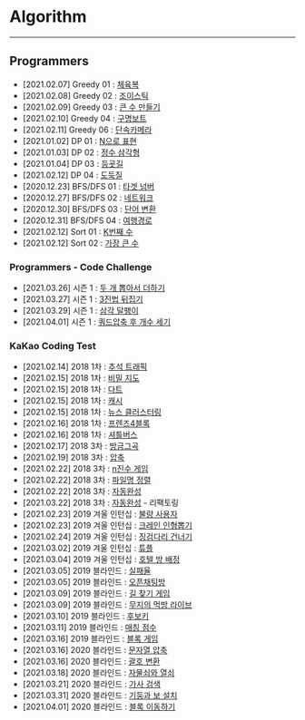 # Algorithm

---

## Programmers 

- [2021.02.07] Greedy 01 : [체육복](https://programmers.co.kr/learn/courses/30/lessons/42862)
- [2021.02.08] Greedy 02 : [조이스틱](https://programmers.co.kr/learn/courses/30/lessons/42860)
- [2021.02.09] Greedy 03 : [큰 수 만들기](https://programmers.co.kr/learn/courses/30/lessons/42883)
- [2021.02.10] Greedy 04 : [구명보트](https://programmers.co.kr/learn/courses/30/lessons/42885)
- [2021.02.11] Greedy 06 : [단속카메라](https://programmers.co.kr/learn/courses/30/lessons/42884)
- [2021.01.02] DP 01 : [N으로 표현](https://programmers.co.kr/learn/courses/30/lessons/42895)
- [2021.01.03] DP 02 : [정수 삼각형](https://programmers.co.kr/learn/courses/30/lessons/43105)
- [2021.01.04] DP 03 : [등굣길](https://programmers.co.kr/learn/courses/30/lessons/42898)
- [2021.02.12] DP 04 : [도둑질](https://programmers.co.kr/learn/courses/30/lessons/42897)
- [2020.12.23] BFS/DFS 01 : [타겟 넘버](https://programmers.co.kr/learn/courses/30/lessons/43165)
- [2020.12.27] BFS/DFS 02 : [네트워크](https://programmers.co.kr/learn/courses/30/lessons/43162)
- [2020.12.30] BFS/DFS 03 : [단어 변환](https://programmers.co.kr/learn/courses/30/lessons/43163)
- [2020.12.31] BFS/DFS 04 : [여행경로](https://programmers.co.kr/learn/courses/30/lessons/43164)
- [2021.02.12] Sort 01 : [K번째 수](https://programmers.co.kr/learn/courses/30/lessons/42748)
- [2021.02.12] Sort 02 : [가장 큰 수](https://programmers.co.kr/learn/courses/30/lessons/42746)

### Programmers - Code Challenge
- [2021.03.26] 시즌 1 : [두 개 뽑아서 더하기](https://programmers.co.kr/learn/courses/30/lessons/68644)
- [2021.03.27] 시즌 1 : [3진법 뒤집기](https://programmers.co.kr/learn/courses/30/lessons/68935)
- [2021.03.29] 시즌 1 : [삼각 달팽이](https://programmers.co.kr/learn/courses/30/lessons/68645)
- [2021.04.01] 시즌 1 : [쿼드압축 후 개수 세기](https://programmers.co.kr/learn/courses/30/lessons/68936)

### KaKao Coding Test
- [2021.02.14] 2018 1차 : [추석 트래픽](https://programmers.co.kr/learn/courses/30/lessons/17676#)
- [2021.02.15] 2018 1차 : [비밀 지도](https://programmers.co.kr/learn/courses/30/lessons/17681)
- [2021.02.15] 2018 1차 : [다트](https://programmers.co.kr/learn/courses/30/lessons/17682)
- [2021.02.15] 2018 1차 : [캐시](https://programmers.co.kr/learn/courses/30/lessons/17680)
- [2021.02.15] 2018 1차 : [뉴스 클러스터링](https://programmers.co.kr/learn/courses/30/lessons/17677)
- [2021.02.16] 2018 1차 : [프렌즈4블록](https://programmers.co.kr/learn/courses/30/lessons/17679)
- [2021.02.16] 2018 1차 : [셔틀버스](https://programmers.co.kr/learn/courses/30/lessons/17678)
- [2021.02.17] 2018 3차 : [방금그곡](https://programmers.co.kr/learn/courses/30/lessons/17683)
- [2021.02.19] 2018 3차 : [압축](https://programmers.co.kr/learn/courses/30/lessons/17684)
- [2021.02.22] 2018 3차 : [n진수 게임](https://programmers.co.kr/learn/courses/30/lessons/17687)
- [2021.02.22] 2018 3차 : [파일명 정렬](https://programmers.co.kr/learn/courses/30/lessons/17686)
- [2021.02.22] 2018 3차 : [자동완성](https://programmers.co.kr/learn/courses/30/lessons/17685)
- [2021.03.22] 2018 3차 : [자동완성](https://programmers.co.kr/learn/courses/30/lessons/17685) - 리팩토링
- [2021.02.23] 2019 겨울 인턴십 : [불량 사용자](https://programmers.co.kr/learn/courses/30/lessons/64064)
- [2021.02.23] 2019 겨울 인턴십 : [크레인 인형뽑기](https://programmers.co.kr/learn/courses/30/lessons/64061)
- [2021.02.24] 2019 겨울 인턴십 : [징검다리 건너기](https://programmers.co.kr/learn/courses/30/lessons/64062)
- [2021.03.02] 2019 겨울 인턴십 : [튜플](https://programmers.co.kr/learn/courses/30/lessons/64065)
- [2021.03.04] 2019 겨울 인턴십 : [호텔 방 배정](https://programmers.co.kr/learn/courses/30/lessons/64063)
- [2021.03.05] 2019 블라인드 : [실패율](https://programmers.co.kr/learn/courses/30/lessons/42889)
- [2021.03.05] 2019 블라인드 : [오픈채팅방](https://programmers.co.kr/learn/courses/30/lessons/42888)
- [2021.03.09] 2019 블라인드 : [길 찾기 게임](https://programmers.co.kr/learn/courses/30/lessons/42892)
- [2021.03.09] 2019 블라인드 : [무지의 먹방 라이브](https://programmers.co.kr/learn/courses/30/lessons/42891)
- [2021.03.10] 2019 블라인드 : [후보키](https://programmers.co.kr/learn/courses/30/lessons/42890)
- [2021.03.11] 2019 블라인드 : [매칭 점수](https://programmers.co.kr/learn/courses/30/lessons/42893)
- [2021.03.16] 2019 블라인드 : [블록 게임](https://programmers.co.kr/learn/courses/30/lessons/42894)
- [2021.03.16] 2020 블라인드 : [문자열 압축](https://programmers.co.kr/learn/courses/30/lessons/60057)
- [2021.03.16] 2020 블라인드 : [괄호 변환](https://programmers.co.kr/learn/courses/30/lessons/60058)
- [2021.03.18] 2020 블라인드 : [자물쇠와 열쇠](https://programmers.co.kr/learn/courses/30/lessons/60059)
- [2021.03.21] 2020 블라인드 : [가사 검색](https://programmers.co.kr/learn/courses/30/lessons/60060)
- [2021.03.31] 2020 블라인드 : [기둥과 보 설치](https://programmers.co.kr/learn/courses/30/lessons/60061)
- [2021.04.01] 2020 블라인드 : [블록 이동하기](https://programmers.co.kr/learn/courses/30/lessons/60063)
